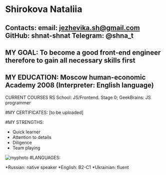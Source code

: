 # **Shirokova Nataliia**
## Contacts: email: jezhevika.sh@gmail.com GitHub: shnat-shnat Telegram: @shna_t

## MY GOAL: To become a good front-end engineer therefore to gain all necessary skills first

## MY EDUCATION: Moscow human-economic Academy 2008 (Interpreter: English language)

CURRENT COURSES RS School: JS/Frontend. Stage 0; GeekBrains: JS programmer

#MY CERTIFICATES: [to be uploaded]

#MY STRENGTHS:

- Quick learner
- Attention to details
- Diligence
- Team playing

<image src="[https://picsum.photos](https://drive.google.com/drive/u/0/folders/1anrtlBUMtavHlCccmLRR_KAbUWy_CbsU)/400/300" alt="myphoto">
#LANGUAGES: 

*Russian: native speaker 
*English: B2-C1 
*Ukrainian: fluent
